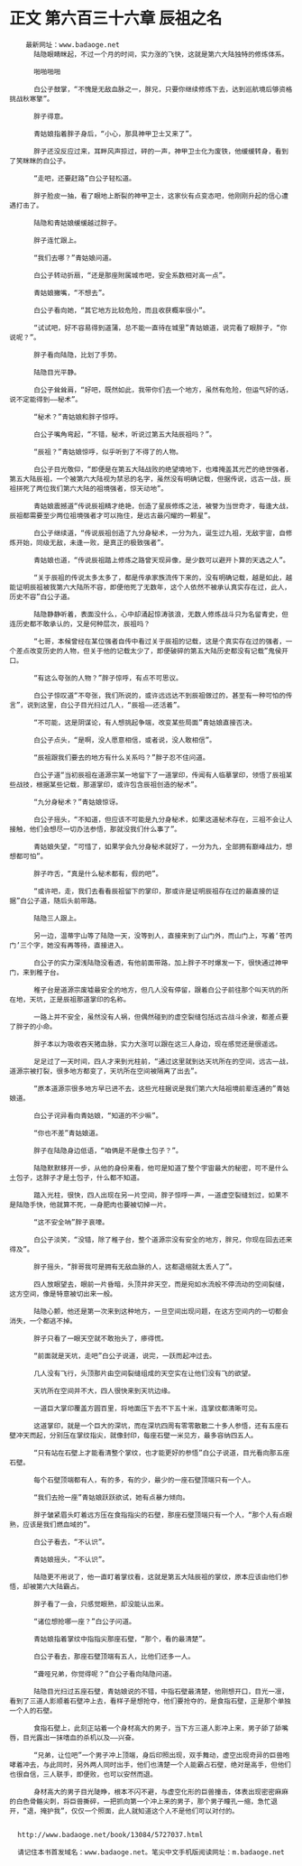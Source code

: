 # 正文 第六百三十六章 辰祖之名
        最新网址：www.badaoge.net
          陆隐眼睛眯起，不过一个月的时间，实力涨的飞快，这就是第六大陆独特的修炼体系。
      
          啪啪啪啪
      
          白公子鼓掌，“不愧是无敌血脉之一，胖兄，只要你继续修炼下去，达到巡航境后够资格挑战秋寒擎”。
      
          胖子得意。
      
          青姑娘指着胖子身后，“小心，那具神甲卫士又来了”。
      
          胖子还没反应过来，耳畔风声掠过，砰的一声，神甲卫士化为废铁，他缓缓转身，看到了笑眯眯的白公子。
      
          “走吧，还要赶路”白公子轻松道。
      
          胖子脸皮一抽，看了眼地上断裂的神甲卫士，这家伙有点变态吧，他刚刚升起的信心遭遇打击了。
      
          陆隐和青姑娘缓缓越过胖子。
      
          胖子连忙跟上。
      
          “我们去哪？”青姑娘问道。
      
          白公子转动折扇，“还是那座附属城市吧，安全系数相对高一点”。
      
          青姑娘撇嘴，“不想去”。
      
          白公子看向她，“其它地方比较危险，而且收获概率很小”。
      
          “试试吧，好不容易得到道蒲，总不能一直待在城里”青姑娘道，说完看了眼胖子，“你说呢？”。
      
          胖子看向陆隐，比划了手势。
      
          陆隐目光平静。
      
          白公子耸耸肩，“好吧，既然如此，我带你们去一个地方，虽然有危险，但运气好的话，说不定能得到——秘术”。
      
          “秘术？”青姑娘和胖子惊呼。
      
          白公子嘴角弯起，“不错，秘术，听说过第五大陆辰祖吗？”。
      
          “辰祖？”青姑娘惊呼，似乎听到了不得了的人物。
      
          白公子目光敬仰，“即便是在第五大陆战败的绝望境地下，也难掩盖其光芒的绝世强者，第五大陆辰祖，一个被第六大陆视为禁忌的名字，虽然没有明确记载，但据传说，远古一战，辰祖拼死了两位我们第六大陆的祖境强者，惊天动地”。
      
          青姑娘震撼道“传说辰祖精才绝艳，创造了星辰修炼之法，被誉为当世奇才，每逢大战，辰祖都需要至少两位祖境强者才可以拖住，是远古最闪耀的一颗星”。
      
          白公子继续道，“传说辰祖创造了九分身秘术，一分为九，诞生过九祖，无敌宇宙，自修炼开始，同级无敌，未逢一败，是真正的极致强者”。
      
          青姑娘也道，“传说辰祖踏上修炼之路曾天现异像，是少数可以避开卜算的天选之人”。
      
          “关于辰祖的传说太多太多了，都是传承家族流传下来的，没有明确记载，越是如此，越能证明辰祖被我第六大陆所不容，即便他死了无数年，这个人依然不被承认真实存在过，此人，历史不容”白公子道。
      
          陆隐静静听着，表面没什么，心中却涌起惊涛骇浪，无数人修炼战斗只为名留青史，但连历史都不敢承认的，又是何种层次，辰祖吗？
      
          “七哥，本候曾经在某位强者自传中看过关于辰祖的记载，这是个真实存在过的强者，一个差点改变历史的人物，但关于他的记载太少了，即便破碎的第五大陆历史都没有记载”鬼侯开口。
      
          “有这么夸张的人物？”胖子惊呼，有点不可思议。
      
          白公子惊叹道“不夸张，我们所说的，或许远远达不到辰祖做过的，甚至有一种可怕的传言”，说到这里，白公子目光扫过几人，“辰祖——还活着”。
      
          “不可能，这是阴谋论，有人想挑起争端，改变某些局面”青姑娘直接否决。
      
          白公子点头，“是啊，没人愿意相信，或者说，没人敢相信”。
      
          “辰祖跟我们要去的地方有什么关系吗？”胖子忍不住问道。
      
          白公子道“当初辰祖在道源宗某一地留下了一道掌印，传闻有人临摹掌印，领悟了辰祖某些战技，根据某些记载，那道掌印，或许包含辰祖创造的秘术”。
      
          “九分身秘术？”青姑娘惊讶。
      
          白公子摇头，“不知道，但应该不可能是九分身秘术，如果这道秘术存在，三祖不会让人接触，他们会想尽一切办法参悟，那就没我们什么事了”。
      
          青姑娘失望，“可惜了，如果学会九分身秘术就好了，一分为九，全部拥有巅峰战力，想想都可怕”。
      
          胖子咋舌，“真是什么秘术都有，假的吧”。
      
          “或许吧，走，我们去看看辰祖留下的掌印，那或许是证明辰祖存在过的最直接的证据”白公子道，随后头前带路。
      
          陆隐三人跟上。
      
          另一边，温蒂宇山等了陆隐一天，没等到人，直接来到了山门外，而山门上，写着‘苍丙门’三个字，她没有再等待，直接进入。
      
          白公子的实力深浅陆隐没看透，有他前面带路，加上胖子不时爆发一下，很快通过神甲门，来到稚子台。
      
          稚子台是道源宗废墟最安全的地方，但几人没有停留，跟着白公子前往那个叫天坑的所在地，天坑，正是辰祖那道掌印的名称。
      
          一路上并不安全，虽然没有人祸，但偶然碰到的虚空裂缝包括远古战斗余波，都差点要了胖子的小命。
      
          胖子本以为吸收吞天猪血脉，实力大涨可以跟在这三人身边，现在感觉还是很遥远。
      
          足足过了一天时间，四人才来到光柱前，“通过这里就到达天坑所在的空间，远古一战，道源宗被打裂，很多地方都变了，天坑所在空间被隔离了出去”。
      
          “原本道源宗很多地方早已进不去，这些光柱据说是我们第六大陆祖境前辈连通的”青姑娘道。
      
          白公子诧异看向青姑娘，“知道的不少嘛”。
      
          “你也不差”青姑娘道。
      
          胖子在陆隐身边低语，“咱俩是不是像土包子？”。
      
          陆隐默默移开一步，从他的身份来看，他可是知道了整个宇宙最大的秘密，可不是什么土包子，这胖子才是土包子，什么都不知道。
      
          踏入光柱，很快，四人出现在另一片空间，胖子惊呼一声，一道虚空裂缝划过，如果不是陆隐手快，他就算不死，一身肥肉也要被切掉一片。
      
          “这不安全呐”胖子哀嚎。
      
          白公子淡笑，“没错，除了稚子台，整个道源宗没有安全的地方，胖兄，你现在回去还来得及”。
      
          胖子摇头，“胖哥我可是拥有无敌血脉的人，这都退缩就太丢人了”。
      
          四人放眼望去，眼前一片昏暗，头顶并非天空，而是宛如水流般不停流动的空间裂缝，这方空间，像是特意被切出来一般。
      
          陆隐心颤，他还是第一次来到这种地方，一旦空间出现问题，在这方空间内的一切都会消失，一个都逃不掉。
      
          胖子只看了一眼天空就不敢抬头了，瘆得慌。
      
          “前面就是天坑，走吧”白公子说道，说完，一跃而起冲过去。
      
          几人没有飞行，头顶那片由空间裂缝组成的天空实在让他们没有飞的欲望。
      
          天坑所在空间并不大，四人很快来到天坑边缘。
      
          一道巨大掌印覆盖方圆百里，将地面压下去不下五十米，连掌纹都清晰可见。
      
          这道掌印，就是一个巨大的深坑，而在深坑四周有零零散散二十多人参悟，还有五座石壁冲天而起，分别压在掌纹指尖，就像封印，每座石壁一米见方，最多容纳四五人。
      
          “只有站在石壁上才能看清整个掌纹，也才能更好的参悟”白公子说道，目光看向那五座石壁。
      
          每个石壁顶端都有人，有的多，有的少，最少的一座石壁顶端只有一个人。
      
          “我们去抢一座”青姑娘跃跃欲试，她有点暴力倾向。
      
          胖子皱紧眉头盯着远方压在食指指尖的石壁，那座石壁顶端只有一个人，“那个人有点眼熟，应该是我们燃血域的”。
      
          白公子看去，“不认识”。
      
          青姑娘摇头，“不认识”。
      
          陆隐更不用说了，他一直盯着掌纹看，这就是第五大陆辰祖的掌纹，原本应该由他们参悟，却被第六大陆霸占。
      
          胖子看了一会，只感觉眼熟，却没能认出来。
      
          “诸位想抢哪一座？”白公子问道。
      
          青姑娘指着掌纹中指指尖那座石壁，“那个，看的最清楚”。
      
          白公子看去，那座石壁顶端有五人，比他们还多一人。
      
          “聋哑兄弟，你觉得呢？”白公子看向陆隐问道。
      
          陆隐目光扫过五座石壁，青姑娘说的不错，中指石壁最清楚，他刚想开口，目光一凛，看到了三道人影顺着石壁冲上去，看样子是想抢夺，他们要抢夺的，是食指石壁，正是那个单独一个人的石壁。
      
          食指石壁上，此刻正站着一个身材高大的男子，当下方三道人影冲上来，男子舔了舔嘴唇，目光露出一抹嗜血的杀机以及——兴奋。
      
          “兄弟，让位吧”一个男子冲上顶端，身后印照出现，双手舞动，虚空出现奇异的巨兽咆哮着冲去，与此同时，另外两人同时出手，他们也清楚一个人能霸占石壁，绝对是高手，但他们也很自信，三人联手，即便败，也可以安然而退。
      
          身材高大的男子目光陡睁，根本不闪不避，与虚空化形的巨兽撞击，体表出现密密麻麻的白色骨骼尖刺，将巨兽撕碎，一把抓向第一个冲上来的男子，那个男子瞳孔一缩，急忙退开，“退，掩护我”，仅仅一个照面，此人就知道这个人不是他们可以对付的。
      
      
      http://www.badaoge.net/book/13084/5727037.html
      
      请记住本书首发域名：www.badaoge.net。笔尖中文手机版阅读网址：m.badaoge.net